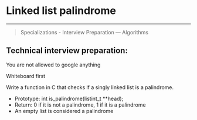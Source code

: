 #  Linked list palindrome
<hr>

> Specializations - Interview Preparation ― Algorithms

## Technical interview preparation:

<div>
    <p>
        You are not allowed to google anything
    </p>
    <p>
        Whiteboard first
    </p>
    <p>
        Write a function in C that checks if a singly linked list is a palindrome.
        <ul>
            <li>Prototype: int is_palindrome(listint_t **head);</li>
            <li>Return: 0 if it is not a palindrome, 1 if it is a palindrome</li>
            <li>An empty list is considered a palindrome</li>
        </ul>
    </p>
</div>